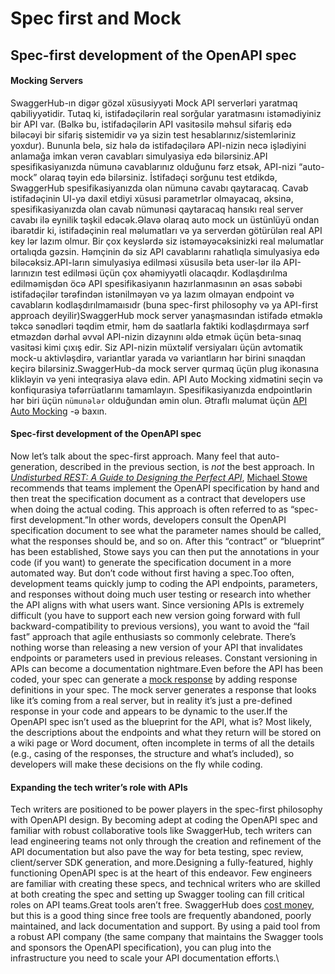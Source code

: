 # Spec first and Mock

## Spec-first development of the OpenAPI spec

#### Mocking Servers <a href="#mocking-servers" id="mocking-servers"></a>

SwaggerHub-ın digər gözəl xüsusiyyəti Mock API serverləri yaratmaq qabiliyyətidir. Tutaq ki, istifadəçilərin real sorğular yaratmasını istəmədiyiniz bir API var. (Bəlkə bu, istifadəçilərin API vasitəsilə məhsul sifariş edə biləcəyi bir sifariş sistemidir və ya sizin test hesablarınız/sistemləriniz yoxdur). Bununla belə, siz hələ də istifadəçilərə API-nizin necə işlədiyini anlamağa imkan verən cavabları simulyasiya edə bilərsiniz.API spesifikasiyanızda nümunə cavablarınız olduğunu fərz etsək, API-nizi “auto-mock” olaraq təyin edə bilərsiniz. İstifadəçi sorğunu test etdikdə, SwaggerHub spesifikasiyanızda olan nümunə cavabı qaytaracaq. Cavab istifadəçinin UI-yə daxil etdiyi xüsusi parametrlər olmayacaq, əksinə, spesifikasiyanızda olan cavab nümunəsi qaytaracaq hansıkı real server cavabı ilə eynilik təşkil edəcək.Əlavə olaraq auto mock un üstünlüyü ondan ibarətdir ki, istifadəçinin real məlumatları və ya serverdən götürülən real API key lər lazım olmur. Bir çox keyslərdə siz istəməyəcəksinizki real məlumatlar ortalıqda gəzsin. Həmçinin də siz API cavablarını rahatlıqla simulyasiya edə biləcəksiz.API-ların simulyasiya edilməsi xüsusilə beta user-lər ilə API-larınızın test edilməsi üçün çox əhəmiyyətli olacaqdır. Kodlaşdırılma edilməmişdən öcə API spesifikasiyanın hazırlanmasının ən əsas səbəbi istifadəçilər tərəfindən istənilməyən və ya lazım olmayan endpoint və cavabların kodlaşdırılmamaısıdr (buna spec-first philosophy və ya API-first approach deyilir)SwaggerHub mock server yanaşmasından istifadə etməklə təkcə sənədləri təqdim etmir, həm də saatlarla faktiki kodlaşdırmaya sərf etməzdən dərhal əvvəl API-nizin dizaynını əldə etmək üçün beta-sınaq vasitəsi kimi çıxış edir. Siz API-nizin müxtəlif versiyaları üçün avtomatik mock-u aktivləşdirə, variantlar yarada və variantların hər birini sınaqdan keçirə bilərsiniz.SwaggerHub-da mock server qurmaq üçün plug ikonasına klikləyin və yeni inteqrasiya əlavə edin. API Auto Mocking xidmətini seçin və konfiqurasiya təfərrüatlarını tamamlayın. Spesifikasiyanızda endpointlərin hər biri üçün `nümunələr` olduğundan əmin olun. Ətraflı məlumat üçün [API Auto Mocking](https://app.swaggerhub.com/help/integrations/api-auto-mocking) -ə baxın.

#### Spec-first development of the OpenAPI spec <a href="#specfirst" id="specfirst"></a>

Now let’s talk about the spec-first approach. Many feel that auto-generation, described in the previous section, is _not_ the best approach. In [_Undisturbed REST: A Guide to Designing the Perfect API_](https://www.mulesoft.com/lp/ebook/api/restbook), [Michael Stowe](https://twitter.com/mikegstowe) recommends that teams implement the OpenAPI specification by hand and then treat the specification document as a contract that developers use when doing the actual coding. This approach is often referred to as “spec-first development.”In other words, developers consult the OpenAPI specification document to see what the parameter names should be called, what the responses should be, and so on. After this “contract” or “blueprint” has been established, Stowe says you can then put the annotations in your code (if you want) to generate the specification document in a more automated way. But don’t code without first having a spec.Too often, development teams quickly jump to coding the API endpoints, parameters, and responses without doing much user testing or research into whether the API aligns with what users want. Since versioning APIs is extremely difficult (you have to support each new version going forward with full backward-compatibility to previous versions), you want to avoid the “fail fast” approach that agile enthusiasts so commonly celebrate. There’s nothing worse than releasing a new version of your API that invalidates endpoints or parameters used in previous releases. Constant versioning in APIs can become a documentation nightmare.Even before the API has been coded, your spec can generate a [mock response](https://idratherbewriting.com/learnapidoc/pubapis\_swaggerhub\_smartbear.html#mocking\_servers) by adding response definitions in your spec. The mock server generates a response that looks like it’s coming from a real server, but in reality it’s just a pre-defined response in your code and appears to be dynamic to the user.If the OpenAPI spec isn’t used as the blueprint for the API, what is? Most likely, the descriptions about the endpoints and what they return will be stored on a wiki page or Word document, often incomplete in terms of all the details (e.g., casing of the responses, the structure and what’s included), so developers will make these decisions on the fly while coding.

#### Expanding the tech writer’s role with APIs <a href="#expanding-the-tech-writers-role-with-apis" id="expanding-the-tech-writers-role-with-apis"></a>

Tech writers are positioned to be power players in the spec-first philosophy with OpenAPI design. By becoming adept at coding the OpenAPI spec and familiar with robust collaborative tools like SwaggerHub, tech writers can lead engineering teams not only through the creation and refinement of the API documentation but also pave the way for beta testing, spec review, client/server SDK generation, and more.Designing a fully-featured, highly functioning OpenAPI spec is at the heart of this endeavor. Few engineers are familiar with creating these specs, and technical writers who are skilled at both creating the spec and setting up Swagger tooling can fill critical roles on API teams.Great tools aren’t free. SwaggerHub does [cost money](https://swaggerhub.com/pricing/), but this is a good thing since free tools are frequently abandoned, poorly maintained, and lack documentation and support. By using a paid tool from a robust API company (the same company that maintains the Swagger tools and sponsors the OpenAPI specification), you can plug into the infrastructure you need to scale your API documentation efforts.\
